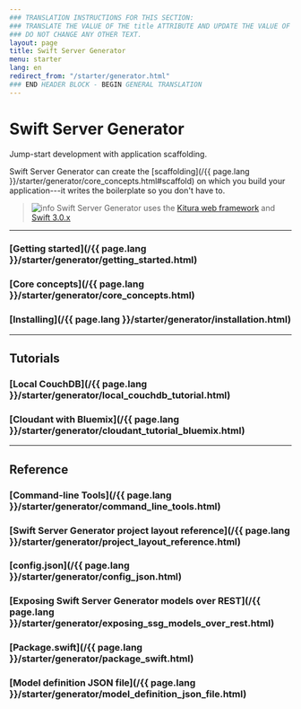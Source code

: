 ```yaml
---
### TRANSLATION INSTRUCTIONS FOR THIS SECTION:
### TRANSLATE THE VALUE OF THE title ATTRIBUTE AND UPDATE THE VALUE OF THE lang ATTRIBUTE.
### DO NOT CHANGE ANY OTHER TEXT.
layout: page
title: Swift Server Generator
menu: starter
lang: en
redirect_from: "/starter/generator.html"
### END HEADER BLOCK - BEGIN GENERAL TRANSLATION
---
```


<div class="titleBlock">
	<h1>Swift Server Generator</h1>
	<p>Jump-start development with application scaffolding.</p>
</div>

Swift Server Generator can create the [scaffolding](/{{ page.lang }}/starter/generator/core_concepts.html#scaffold) on which you build your application---it writes the boilerplate so you don't have to.

> ![info] Swift Server Generator uses the [Kitura web framework](http://www.kitura.io) and [Swift 3.0.x](https://swift.org)

---

### [Getting started](/{{ page.lang }}/starter/generator/getting_started.html)

### [Core concepts](/{{ page.lang }}/starter/generator/core_concepts.html)

### [Installing](/{{ page.lang }}/starter/generator/installation.html)

---

## Tutorials

### [Local CouchDB](/{{ page.lang }}/starter/generator/local_couchdb_tutorial.html)

### [Cloudant with Bluemix](/{{ page.lang }}/starter/generator/cloudant_tutorial_bluemix.html)

---

## Reference

### [Command-line Tools](/{{ page.lang }}/starter/generator/command_line_tools.html)

### [Swift Server Generator project layout reference](/{{ page.lang }}/starter/generator/project_layout_reference.html)

### [config.json](/{{ page.lang }}/starter/generator/config_json.html)

### [Exposing Swift Server Generator models over REST](/{{ page.lang }}/starter/generator/exposing_ssg_models_over_rest.html)

### [Package.swift](/{{ page.lang }}/starter/generator/package_swift.html)

### [Model definition JSON file](/{{ page.lang }}/starter/generator/model_definition_json_file.html)

[info]: ../../../assets/info-blue.png
